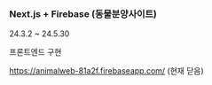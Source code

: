 ### Next.js + Firebase (동물분양사이트)

24.3.2 ~ 24.5.30

프론트엔드 구현

https://animalweb-81a2f.firebaseapp.com/ (현재 닫음)
